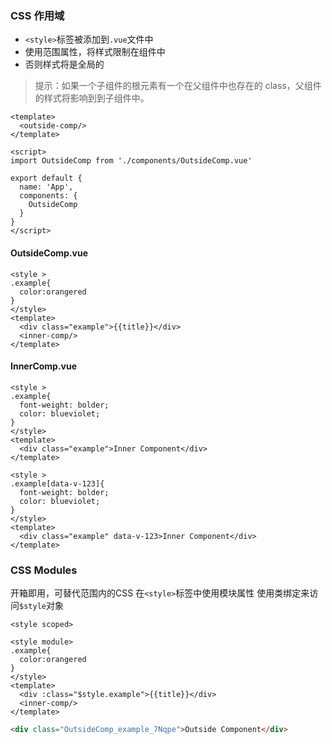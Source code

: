 ### CSS 作用域
- `<style>`标签被添加到`.vue`文件中
- 使用范围属性，将样式限制在组件中
- 否则样式将是全局的

> 提示：如果一个子组件的根元素有一个在父组件中也存在的 class，父组件的样式将影响到到子组件中。



```vue
<template>
  <outside-comp/>
</template>

<script>
import OutsideComp from './components/OutsideComp.vue'

export default {
  name: 'App',
  components: {
    OutsideComp
  }
}
</script>
```



####  OutsideComp.vue

```vue
<style >
.example{
  color:orangered
}
</style>
<template>
  <div class="example">{{title}}</div>
  <inner-comp/>
</template>
```



#### InnerComp.vue

```vue
<style >
.example{
  font-weight: bolder;
  color: blueviolet;
}
</style>
<template>
  <div class="example">Inner Component</div>
</template>
```



```vue
<style >
.example[data-v-123]{
  font-weight: bolder;
  color: blueviolet;
}
</style>
<template>
  <div class="example" data-v-123>Inner Component</div>
</template>
```



### CSS Modules

开箱即用，可替代范围内的CSS
在`<style>`标签中使用模块属性
使用类绑定来访问`$style`对象



```vue
<style scoped>
```



```vue
<style module>
.example{
  color:orangered
}
</style>
<template>
  <div :class="$style.example">{{title}}</div>
  <inner-comp/>
</template>
```

```html
<div class="OutsideComp_example_7Nqpe">Outside Component</div>
```

